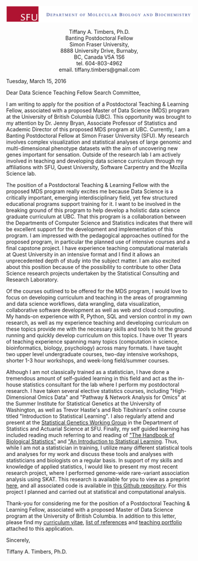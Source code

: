 ![alt tag](img/header.png)

<center>Tiffany A. Timbers, Ph.D.</br></center>
<center>Banting Postdoctoral Fellow</br></center>
<center>Simon Fraser University,</br></center><center>8888 University Drive, Burnaby, </br>BC, Canada V5A 1S6 </center>

<center>tel. 604-803-4962 </br>
email. tiffany.timbers@gmail.com </center>

Tuesday, March 15, 2016

Dear Data Science Teaching Fellow Search Committee,

I am writing to apply for the position of a Postdoctoral Teaching & Learning Fellow, 
associated with a proposed Master of Data Science (MDS) program at the University of 
British Columbia (UBC). This opportunity was brought to my attention by Dr. Jenny Bryan, 
Associate Professor of Statistics and Academic Director of this proposed MDS program at 
UBC. Currently, I am a Banting Postdoctoral Fellow at Simon Fraser University (SFU). My 
research involves complex visualization and statistical analyses of large genomic and 
multi-dimensional phenotype datasets with the aim of uncovering new genes important for 
sensation. Outside of the research lab I am actively involved in teaching and developing 
data science curriculum through my affiliations with SFU, Quest University, Software 
Carpentry and the Mozilla Science lab.

The position of a Postdoctoral Teaching & Learning Fellow with the proposed MDS program 
really excites me because Data Science is a critically important, emerging 
interdisciplinary field, yet few structured educational programs support training for it.
I want to be involved in the breaking ground of this program to help develop a holistic 
data science graduate curriculum at UBC. That this program is a collaboration between the 
Departments of Computer Science and Statistics indicates that there will be excellent 
support for the development and implementation of this program. I am impressed with the 
pedagogical approaches outlined for the proposed program, in particular the planned use of 
intensive courses and a final capstone project. I have experience teaching computational 
materials at Quest University in an intensive format and I find it allows an unprecedented
depth of study into the subject matter. I am also excited about this 
position because of the possibility to contribute to other Data Science research projects
undertaken by the Statistical Consulting and Research Laboratory.

Of the courses outlined to be offered for the MDS program, I would love to focus on 
developing curriculum and teaching in the areas of programming and data science workflows,
data wrangling, data visualization, collaborative software development as well as web and 
cloud computing. My hands-on experience with R, Python, SQL and version control in my own
research, as well as my experience teaching and developing curriculum on these topics 
provide me with the necessary skills and tools to hit the ground running and quickly 
develop curriculum on this topics.  I have over 11 years of teaching experience spanning 
many topics (computation in science, bioinformatics, biology, psychology) across many 
formats. I have taught two upper level undergraduate courses, two-day intensive workshops,
shorter 1-3 hour workshops, and week-long field/summer courses. 

Although I am not classically trained as a statistician, I have done a tremendous amount
of self-guided learning in this field and act as the in-house statistics consultant for the 
lab where I perform my postdoctoral research. I have taken several elective statistics courses, including "High-Dimensional Omics Data"
and "Pathway & Network Analysis for Omics" at the Summer Institute for Statistical Genetics
at the University of Washington, as well as Trevor Hastie's and Rob Tibshirani's online 
course titled "Introduction to Statistical Learning". I also regularly attend and present at the 
[Statistical Genetics Working Group](http://stat.sfu.ca/statgen.html) in the Department of 
Statistics and Actuarial Science at SFU. Finally, my self guided learning has included reading much referring to and reading of
["The Handbook of Biological Statistics"](http://www.biostathandbook.com/) and ["An Introduction to Statistical Learning](http://www-bcf.usc.edu/~gareth/ISL/).
Thus, while I am not a statistician in training, I utilize many different statistical tools
and analyses for my work and discuss these tools and analyses with statisticians and 
biologists on a regular basis. In support of my skills and knowledge of applied statistics, 
I would like to present my most recent research project, where I performed genome-wide 
rare-variant association analysis using SKAT. This research is available for you to view as a preprint [here](http://biorxiv.org/content/early/2015/10/22/027540), and all associated code is 
available in [this Github repository](https://github.com/ttimbers/Million-Mutation-Project-dye-filling-SKAT). 
For this project I planned and carried out at statistical and computational analysis. 

Thank-you for considering me for the position of a Postdoctoral Teaching & Learning Fellow, 
associated with a proposed Master of Data Science program at the University of 
British Columbia. In addition to this letter, please find my [curriculum vitae](https://github.com/ttimbers/2016-03-15_UBC_Data_Science/blob/master/Timbers_UBC_CV.md), [list of 
references](https://github.com/ttimbers/2016-03-15_UBC_Data_Science/blob/master/Timbers_UBC_references.md) and [teaching portfolio](https://github.com/ttimbers/2016-03-15_UBC_Data_Science/blob/master/Timbers_UBC_Teaching_Portfolio.md) attached to this application. 

Sincerely,

Tiffany A. Timbers, Ph.D.